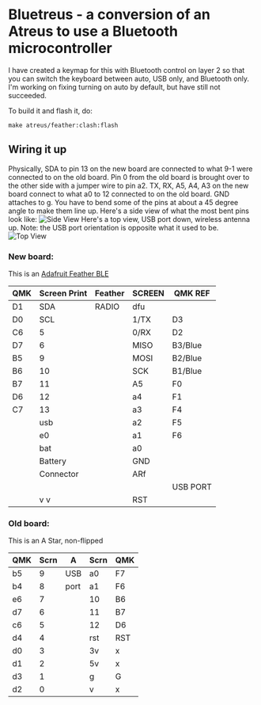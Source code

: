 # Bluetreus - a conversion of an Atreus to use a Bluetooth microcontroller

I have created a keymap for this with Bluetooth control on layer 2 so that you
can switch the keyboard between auto, USB only, and Bluetooth only.  I'm
working on fixing turning on auto by default, but have still not succeeded.

To build it and flash it, do:

```
make atreus/feather:clash:flash
```

## Wiring it up
Physically, SDA to pin 13 on the new board are connected to what 9-1 were
connected to on the old board.  Pin 0 from the old board is brought over to the
other side with a jumper wire to pin a2. TX, RX, A5, A4, A3 on the new board
connect to what a0 to 12 connected to on the old board. GND attaches to g.
You have to bend some of the pins at about a 45 degree angle to make them line up.
Here's a side view of what the most bent pins look like:
![Side View](https://i.imgur.com/S6ngibe.jpg)
Here's a top view, USB port down, wireless antenna up. Note: the USB port orientation is opposite what it used to be.
![Top View](https://i.imgur.com/DBjkxU2.jpg)

### New board:
This is an [Adafruit Feather BLE](https://learn.adafruit.com/adafruit-feather-32u4-bluefruit-le/pinouts)

|QMK | Screen Print | Feather     |SCREEN|QMK REF  |
|----|--------------|-------------|------|---------|
| D1 | SDA          | RADIO       | dfu  |         |
| D0 | SCL          |             | 1/TX | D3      |
| C6 | 5            |             | 0/RX | D2      |
| D7 | 6            |             | MISO | B3/Blue |
| B5 | 9            |             | MOSI | B2/Blue |
| B6 | 10           |             | SCK  | B1/Blue |
| B7 | 11           |             | A5   | F0      |
| D6 | 12           |             | a4   | F1      |
| C7 | 13           |             | a3   | F4      |
|    | usb          |             | a2   | F5      |
|    | e0           |             | a1   | F6      |
|    | bat          |             | a0   |         |
|    | Battery      |             | GND  |         |
|    | Connector    |             | ARf  |         |
|    |  |    |      | USB PORT    | 3V   |         |
|    |  v    v      |             | RST  |         |

### Old board:
This is an A Star, non-flipped

|QMK| Scrn | A   | Scrn|QMK |
|---|------|-----|-----|----|
| b5| 9    | USB | a0  | F7 |
| b4| 8    | port| a1  | F6 |
| e6| 7    |     | 10  | B6 |
| d7| 6    |     | 11  | B7 |
| c6| 5    |     | 12  | D6 |
| d4| 4    |     | rst | RST|
| d0| 3    |     | 3v  | x  |
| d1| 2    |     | 5v  | x  |
| d3| 1    |     | g   | G  |
| d2| 0    |     | v   | x  |
